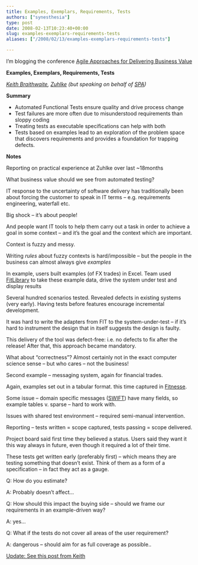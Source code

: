 ```yaml
---
title: Examples, Exemplars, Requirements, Tests
authors: ["synesthesia"]
type: post
date: 2008-02-13T10:23:40+00:00
slug: examples-exemplars-requirements-tests 
aliases: ["/2008/02/13/examples-exemplars-requirements-tests"]

---
```

I’m blogging the conference [Agile Approaches for Delivering Business Value][1]

**Examples, Exemplars, Requirements, Tests**

_[Keith Braithwaite][2], [Zuhlke][3] (but speaking on behalf of [SPA][4])_

**Summary**

  * Automated Functional Tests ensure quality and drive process change
  * Test failures are more often due to misunderstood requirements than sloppy coding
  * Treating tests as executable specifications can help with both
  * Tests based on examples lead to an exploration of the problem space that discovers requirements and provides a foundation for trapping defects.

<!--more-->

**Notes**

Reporting on practical experience at Zuhlke over last ~18months

What business value should we see from automated testing?

IT response to the uncertainty of software delivery has traditionally been about forcing the customer to speak in IT terms – e.g. requirements engineering, waterfall etc.

Big shock – it’s about people!

And people want IT tools to help them carry out a task in order to achieve a goal in some context – and it’s the goal and the context which are important.

Context is fuzzy and messy.

Writing _rules_ about fuzzy contexts is hard/impossible – but the people in the business can almost always give _examples_

In example, users built examples (of FX trades) in Excel. Team used [FitLibrary][5] to take these example data, drive the system under test and display results

Several hundred scenarios tested. Revealed defects in existing systems (very early). Having tests before features encourage incremental development.

It was hard to write the adapters from FIT to the system-under-test – if it’s hard to instrument the design that in itself suggests the design is faulty.

This delivery of the tool was defect-free: i.e. no defects to fix after the release! After that, this approach became mandatory.

What about “correctness”? Almost certainly not in the exact computer science sense – but who cares – not the business!

Second example – messaging system, again for financial trades.

Again, examples set out in a tabular format. this time captured in [Fitnesse][6].

Some issue – domain specific messages ([SWIFT][7]) have many fields, so example tables v. sparse – hard to work with.

Issues with shared test environment – required semi-manual intervention.

Reporting – tests written = scope captured, tests passing = scope delivered.

Project board said first time they believed a status. Users said they want it this way always in future, even though it required a lot of their time.

These tests get written early (preferably first) – which means they are testing something that doesn’t exist. Think of them as a form of a specification – in fact they act as a gauge.

Q: How do you estimate?

A: Probably doesn&#8217;t affect…

Q: How should this impact the buying side – should we frame our requirements in an example-driven way?

A: yes…

Q: What if the tests do not cover all areas of the user requirement?

A: dangerous – should aim for as full coverage as possible..

<ins datetime="2008-03-13T12:33:50+00:00">Update: See <a href="https://peripateticaxiom.blogspot.com/2008/03/tests-and-gauges.html">this post</a> from Keith</ins>

 [1]: https://www.unicom.co.uk/product_detail.asp?prdid=1547
 [2]: https://peripateticaxiom.blogspot.com/
 [3]: https://www.zuehlke.com/en/
 [4]: https://www.spaconference.org/
 [5]: https://sourceforge.net/projects/fitlibrary
 [6]: https://fitnesse.org/
 [7]: https://www.swift.com/